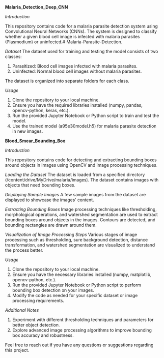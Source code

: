 **Malaria_Detection_Deep_CNN**

*Introduction*

This repository contains code for a malaria parasite detection system using Convolutional Neural Networks (CNNs). The system is designed to classify whether a given blood cell image is infected with malaria parasites (Plasmodium) or uninfected.# Malaria-Parasite-Detection. 

*Dataset*
The dataset used for training and testing the model consists of two classes:

1. Parasitized: Blood cell images infected with malaria parasites.
2. Uninfected: Normal blood cell images without malaria parasites.

The dataset is organized into separate folders for each class.

*Usage*

1. Clone the repository to your local machine.
2. Ensure you have the required libraries installed (numpy, pandas, opencv-python, keras, etc.).
3. Run the provided Jupyter Notebook or Python script to train and test the model.
4. Use the trained model (a95e30model.h5) for malaria parasite detection in new images.


**Blood_Smear_Bounding_Box**

*Introduction*

This repository contains code for detecting and extracting bounding boxes around objects in images using OpenCV and image processing techniques.

*Loading the Dataset*
The dataset is loaded from a specified directory (/content/drive/MyDrive/malaria/images). The dataset contains images with objects that need bounding boxes.

*Displaying Sample Images*
A few sample images from the dataset are displayed to showcase the images' content.

*Extracting Bounding Boxes*
Image processing techniques like thresholding, morphological operations, and watershed segmentation are used to extract bounding boxes around objects in the images. Contours are detected, and bounding rectangles are drawn around them.

*Visualization of Image Processing Steps*
Various stages of image processing such as thresholding, sure background detection, distance transformation, and watershed segmentation are visualized to understand the process better.

*Usage*
1. Clone the repository to your local machine.
2. Ensure you have the necessary libraries installed (numpy, matplotlib, opencv-python, etc.).
3. Run the provided Jupyter Notebook or Python script to perform bounding box detection on your images.
4. Modify the code as needed for your specific dataset or image processing requirements.

*Additional Notes*
1. Experiment with different thresholding techniques and parameters for better object detection.
2. Explore advanced image processing algorithms to improve bounding box accuracy and robustness.

Feel free to reach out if you have any questions or suggestions regarding this project.
